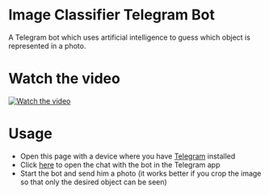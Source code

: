 # Image Classifier Telegram Bot
A Telegram bot which uses artificial intelligence to guess which object is represented in a photo.

# Watch the video
[![Watch the video](https://img.youtube.com/vi/sxqrqwbi9QU/hqdefault.jpg)](https://www.youtube.com/watch?v=sxqrqwbi9QU)

# Usage
* Open this page with a device where you have [Telegram](https://telegram.org) installed
* Click [here](https://t.me/ImageClassifier_bot) to open the chat with the bot in the Telegram app
* Start the bot and send him a photo (it works better if you crop the image so that only the desired object can be seen)
